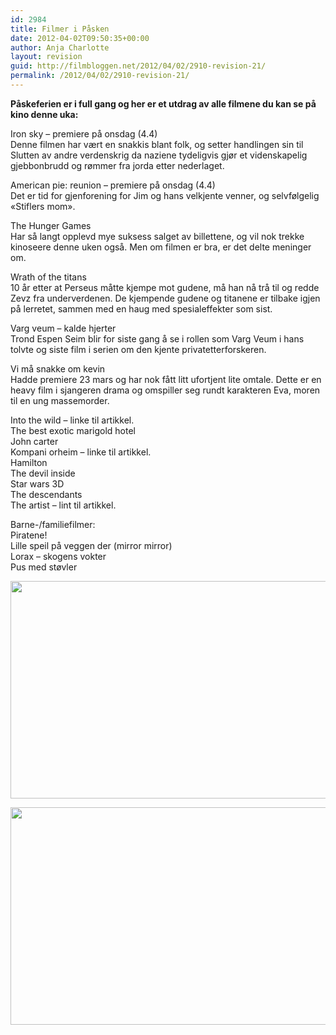 ```yaml
---
id: 2984
title: Filmer i Påsken
date: 2012-04-02T09:50:35+00:00
author: Anja Charlotte
layout: revision
guid: http://filmbloggen.net/2012/04/02/2910-revision-21/
permalink: /2012/04/02/2910-revision-21/
---
```

**Påskeferien er i full gang og her er et utdrag av alle filmene du kan se på kino denne uka:** 

Iron sky &#8211; premiere på onsdag (4.4)  
Denne filmen har vært en snakkis blant folk, og setter handlingen sin til Slutten av andre verdenskrig da naziene tydeligvis gjør et videnskapelig gjebbonbrudd og rømmer fra jorda etter nederlaget.

American pie: reunion &#8211; premiere på onsdag (4.4)  
Det er tid for gjenforening for Jim og hans velkjente venner, og selvfølgelig &laquo;Stiflers mom&raquo;.

The Hunger Games  
Har så langt opplevd mye suksess salget av billettene, og vil nok trekke kinoseere denne uken også. Men om filmen er bra, er det delte meninger om. 

Wrath of the titans  
10 år etter at Perseus måtte kjempe mot gudene, må han nå trå til og redde Zevz fra underverdenen. De kjempende gudene og titanene er tilbake igjen på lerretet, sammen med en haug med spesialeffekter som sist.

Varg veum &#8211; kalde hjerter  
Trond Espen Seim blir for siste gang å se i rollen som Varg Veum i hans tolvte og siste film i serien om den kjente privatetterforskeren.

Vi må snakke om kevin  
Hadde premiere 23 mars og har nok fått litt ufortjent lite omtale. Dette er en heavy film i sjangeren drama og omspiller seg rundt karakteren Eva, moren til en ung massemorder. 

Into the wild &#8211; linke til artikkel.  
The best exotic marigold hotel  
John carter  
Kompani orheim &#8211; linke til artikkel.  
Hamilton  
The devil inside  
Star wars 3D  
The descendants  
The artist &#8211; lint til artikkel. 

Barne-/familiefilmer:  
Piratene!  
Lille speil på veggen der (mirror mirror)  
Lorax &#8211; skogens vokter  
Pus med støvler

<a href="http://filmbloggen.net/?attachment_id=2961" rel="attachment wp-att-2961"><img class="alignnone size-large wp-image-2961" src="http://filmbloggen.net/wp-content/uploads//2012/03/Piratene-bilde-1-620x348.jpg" alt="" width="620" height="348" /></a>

<a href="http://filmbloggen.net/?attachment_id=2962" rel="attachment wp-att-2962"><img class="alignnone size-large wp-image-2962" src="http://filmbloggen.net/wp-content/uploads//2012/03/wrath-of-the-titans-whysoblu.com-9-1024x576-620x348.jpg" alt="" width="620" height="348" /></a>